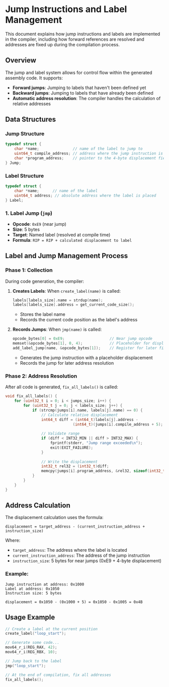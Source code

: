 # Jump Instructions and Label Management

This document explains how jump instructions and labels are implemented in the compiler, including how forward references are resolved and addresses are fixed up during the compilation process.

## Overview

The jump and label system allows for control flow within the generated assembly code. It supports:
- **Forward jumps**: Jumping to labels that haven't been defined yet
- **Backward jumps**: Jumping to labels that have already been defined
- **Automatic address resolution**: The compiler handles the calculation of relative addresses

## Data Structures

### Jump Structure
```c
typedef struct {
    char *name;               // name of the label to jump to
    uint64_t compile_address; // address where the jump instruction is located
    char *program_address;    // pointer to the 4-byte displacement field in the instruction
} Jump;
```

### Label Structure
```c
typedef struct {
    char *name;      // name of the label
    uint64_t address; // absolute address where the label is placed
} Label;
```


### 1. Label Jump (`jmp`)
- **Opcode**: `0xE9` (near jump)
- **Size**: 5 bytes
- **Target**: Named label (resolved at compile time)
- **Formula**: `RIP = RIP + calculated displacement to label`

## Label and Jump Management Process

### Phase 1: Collection
During code generation, the compiler:

1. **Creates Labels**: When `create_label(name)` is called:
   ```c
   labels[labels_size].name = strdup(name);
   labels[labels_size].address = get_current_code_size();
   ```
   - Stores the label name
   - Records the current code position as the label's address

2. **Records Jumps**: When `jmp(name)` is called:
   ```c
   opcode_bytes[0] = 0xE9;                    // Near jump opcode
   memset(&opcode_bytes[1], 0, 4);            // Placeholder for displacement
   add_label_jump(name, &opcode_bytes[1]);    // Register for later fixup
   ```
   - Generates the jump instruction with a placeholder displacement
   - Records the jump for later address resolution

### Phase 2: Address Resolution
After all code is generated, `fix_all_labels()` is called:

```c
void fix_all_labels() {
    for (uint32_t i = 0; i < jumps_size; i++) {
        for (uint32_t j = 0; j < labels_size; j++) {
            if (strcmp(jumps[i].name, labels[j].name) == 0) {
                // Calculate relative displacement
                int64_t diff = (int64_t)labels[j].address - 
                              (int64_t)(jumps[i].compile_address + 5);
                
                // Validate range
                if (diff < INT32_MIN || diff > INT32_MAX) {
                    fprintf(stderr, "Jump range exceeded\n");
                    exit(EXIT_FAILURE);
                }
                
                // Write the displacement
                int32_t rel32 = (int32_t)diff;
                memcpy(jumps[i].program_address, &rel32, sizeof(int32_t));
            }
        }
    }
}
```

## Address Calculation

The displacement calculation uses the formula:
```
displacement = target_address - (current_instruction_address + instruction_size)
```

Where:
- `target_address`: The address where the label is located
- `current_instruction_address`: The address of the jump instruction
- `instruction_size`: 5 bytes for near jumps (0xE9 + 4-byte displacement)

### Example:
```
Jump instruction at address: 0x1000
Label at address: 0x1050
Instruction size: 5 bytes

displacement = 0x1050 - (0x1000 + 5) = 0x1050 - 0x1005 = 0x4B
```

## Usage Example

```c
// Create a label at the current position
create_label("loop_start");

// Generate some code...
mov64_r_i(REG_RAX, 42);
mov64_r_i(REG_RBX, 10);

// Jump back to the label
jmp("loop_start");

// At the end of compilation, fix all addresses
fix_all_labels();
```
